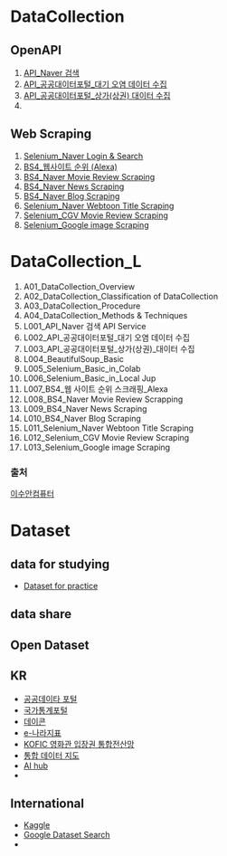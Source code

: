 # DataCollection

## OpenAPI
1. [API_Naver 검색](https://github.com/SeWonKwon/Data_Collection/blob/main/Data%20Colletion_L/L001_API_Naver%20%EA%B2%80%EC%83%89%20API%20Service.ipynb) 
2. [API_공공대이터포털_대기 오염 데이터 수집](https://github.com/SeWonKwon/Data_Collection/blob/main/Data%20Colletion_L/L002_API_%EA%B3%B5%EA%B3%B5%EB%8C%80%EC%9D%B4%ED%84%B0%ED%8F%AC%ED%84%B8_%EB%8C%80%EA%B8%B0%20%EC%98%A4%EC%97%BC%20%EB%8D%B0%EC%9D%B4%ED%84%B0%20%EC%88%98%EC%A7%91.ipynb)
3. [API_공공대이터포털_상가(상권) 대이터 수집](https://github.com/SeWonKwon/Data_Collection/blob/main/Data%20Colletion_L/L003_API_%EA%B3%B5%EA%B3%B5%EB%8C%80%EC%9D%B4%ED%84%B0%ED%8F%AC%ED%84%B8_%EC%83%81%EA%B0%80(%EC%83%81%EA%B6%8C)_%EB%8C%80%EC%9D%B4%ED%84%B0%20%EC%88%98%EC%A7%91.ipynb)
4. 

## Web Scraping
1. [Selenium_Naver Login & Search](https://github.com/SeWonKwon/Data_Collection/blob/main/Web%20Crawling/E001_Selenium_Naver%20Login%20%26%20Search.ipynb)
2. [BS4_웹사이트 순위 (Alexa)](https://github.com/SeWonKwon/Data_Collection/blob/main/Web%20Crawling/E002_BS4_%EC%9B%B9%20%EC%82%AC%EC%9D%B4%ED%8A%B8%20%EC%88%9C%EC%9C%84%20%EC%8A%A4%ED%81%AC%EB%9E%98%ED%95%91_Alexa.ipynb)
3. [BS4_Naver Movie Review Scraping](https://github.com/SeWonKwon/Data_Collection/blob/main/Web%20Crawling/E003_BS4_Naver%20Movie%20Review%20Scraping.ipynb)
4. [BS4_Naver News Scraping](https://github.com/SeWonKwon/Data_Collection/blob/main/Data%20Colletion_L/L009_BS4_Naver%20News%20Scraping.ipynb)
5. [BS4_Naver Blog Scraping](https://github.com/SeWonKwon/Data_Collection/blob/main/Data%20Colletion_L/L010_BS4_Naver%20Blog%20Scraping%20.ipynb) 
6. [Selenium_Naver Webtoon Title Scraping](https://github.com/SeWonKwon/Data_Collection/blob/main/Data%20Colletion_L/L011_Selenium_Naver%20Webtoon%20Title%20Scraping.ipynb)
7. [Selenium_CGV Movie Review Scraping](https://github.com/SeWonKwon/Data_Collection/blob/main/Data%20Colletion_L/L012_Selenium_CGV%20Movie%20Review%20Scraping.ipynb)
8. [Selenium_Google image Scraping](https://github.com/SeWonKwon/Data_Collection/blob/main/Data%20Colletion_L/L013_Selenium_Google%20image%20Scraping.ipynb)

# DataCollection_L
1. A01_DataCollection_Overview
2. A02_DataCollection_Classification of DataCollection
3. A03_DataCollection_Procedure
4. A04_DataCollection_Methods & Techniques
5. L001_API_Naver 검색 API Service
6. L002_API_공공대이터포털_대기 오염 데이터 수집
7. L003_API_공공대이터포털_상가(상권)_대이터 수집
8. L004_BeautifulSoup_Basic
9. L005_Selenium_Basic_in_Colab
10. L006_Selenium_Basic_in_Local Jup
11. L007_BS4_웹 사이트 순위 스크래핑_Alexa
12. L008_BS4_Naver Movie Review Scrapping
13. L009_BS4_Naver News Scraping
14. L010_BS4_Naver Blog Scraping 
15. L011_Selenium_Naver Webtoon Title Scraping
16. L012_Selenium_CGV Movie Review Scraping
17. L013_Selenium_Google image Scraping




### 출처

[이수안컴퓨터](https://www.youtube.com/playlist?list=PL7ZVZgsnLwEFbtQ9LkKkzTBRDkEz3YHsQ)


# Dataset


## data for studying
* [Dataset for practice](https://github.com/SeWonKwon/Data_Collection/blob/main/Dataset/DataSet%20for%20practice.ipynb)

## data share

## Open Dataset

## KR
* [공공데이타 포털](https://www.data.go.kr/)
* [국가통계포털](https://kosis.kr/index/index.do)
* [데이콘](https://dacon.io/)
* [e-나라지표](https://www.index.go.kr/main.do?cate=1)
* [KOFIC 영화관 입장권 통합전산망](https://www.kobis.or.kr/kobis/business/stat/them/findYearlyTotalList.do)
* [통합 데이터 지도](https://www.bigdata-map.kr/)
* [AI hub](https://aihub.or.kr/)
* 

## International
* [Kaggle](https://www.kaggle.com/)
* [Google Dataset Search](https://datasetsearch.research.google.com/)
* 

